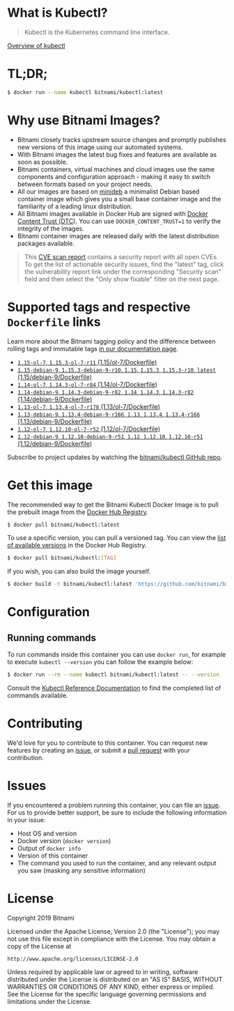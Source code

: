 
# What is Kubectl?

> Kubectl is the Kubernetes command line interface.

[Overview of kubectl](https://kubernetes.io/docs/reference/kubectl/overview/)

# TL;DR;

```bash
$ docker run --name kubectl bitnami/kubectl:latest
```

# Why use Bitnami Images?

* Bitnami closely tracks upstream source changes and promptly publishes new versions of this image using our automated systems.
* With Bitnami images the latest bug fixes and features are available as soon as possible.
* Bitnami containers, virtual machines and cloud images use the same components and configuration approach - making it easy to switch between formats based on your project needs.
* All our images are based on [minideb](https://github.com/bitnami/minideb) a minimalist Debian based container image which gives you a small base container image and the familiarity of a leading linux distribution.
* All Bitnami images available in Docker Hub are signed with [Docker Content Trust (DTC)](https://docs.docker.com/engine/security/trust/content_trust/). You can use `DOCKER_CONTENT_TRUST=1` to verify the integrity of the images.
* Bitnami container images are released daily with the latest distribution packages available.


> This [CVE scan report](https://quay.io/repository/bitnami/kubectl?tab=tags) contains a security report with all open CVEs. To get the list of actionable security issues, find the "latest" tag, click the vulnerability report link under the corresponding "Security scan" field and then select the "Only show fixable" filter on the next page.

# Supported tags and respective `Dockerfile` links

Learn more about the Bitnami tagging policy and the difference between rolling tags and immutable tags [in our documentation page](https://docs.bitnami.com/containers/how-to/understand-rolling-tags-containers/).


* [`1.15-ol-7`, `1.15.3-ol-7-r11` (1.15/ol-7/Dockerfile)](https://github.com/bitnami/bitnami-docker-kubectl/blob/1.15.3-ol-7-r11/1.15/ol-7/Dockerfile)
* [`1.15-debian-9`, `1.15.3-debian-9-r10`, `1.15`, `1.15.3`, `1.15.3-r10`, `latest` (1.15/debian-9/Dockerfile)](https://github.com/bitnami/bitnami-docker-kubectl/blob/1.15.3-debian-9-r10/1.15/debian-9/Dockerfile)
* [`1.14-ol-7`, `1.14.3-ol-7-r84` (1.14/ol-7/Dockerfile)](https://github.com/bitnami/bitnami-docker-kubectl/blob/1.14.3-ol-7-r84/1.14/ol-7/Dockerfile)
* [`1.14-debian-9`, `1.14.3-debian-9-r82`, `1.14`, `1.14.3`, `1.14.3-r82` (1.14/debian-9/Dockerfile)](https://github.com/bitnami/bitnami-docker-kubectl/blob/1.14.3-debian-9-r82/1.14/debian-9/Dockerfile)
* [`1.13-ol-7`, `1.13.4-ol-7-r178` (1.13/ol-7/Dockerfile)](https://github.com/bitnami/bitnami-docker-kubectl/blob/1.13.4-ol-7-r178/1.13/ol-7/Dockerfile)
* [`1.13-debian-9`, `1.13.4-debian-9-r166`, `1.13`, `1.13.4`, `1.13.4-r166` (1.13/debian-9/Dockerfile)](https://github.com/bitnami/bitnami-docker-kubectl/blob/1.13.4-debian-9-r166/1.13/debian-9/Dockerfile)
* [`1.12-ol-7`, `1.12.10-ol-7-r52` (1.12/ol-7/Dockerfile)](https://github.com/bitnami/bitnami-docker-kubectl/blob/1.12.10-ol-7-r52/1.12/ol-7/Dockerfile)
* [`1.12-debian-9`, `1.12.10-debian-9-r51`, `1.12`, `1.12.10`, `1.12.10-r51` (1.12/debian-9/Dockerfile)](https://github.com/bitnami/bitnami-docker-kubectl/blob/1.12.10-debian-9-r51/1.12/debian-9/Dockerfile)

Subscribe to project updates by watching the [bitnami/kubectl GitHub repo](https://github.com/bitnami/bitnami-docker-kubectl).

# Get this image

The recommended way to get the Bitnami Kubectl Docker Image is to pull the prebuilt image from the [Docker Hub Registry](https://hub.docker.com/r/bitnami/kubectl).

```bash
$ docker pull bitnami/kubectl:latest
```

To use a specific version, you can pull a versioned tag. You can view the [list of available versions](https://hub.docker.com/r/bitnami/kubectl/tags/) in the Docker Hub Registry.

```bash
$ docker pull bitnami/kubectl:[TAG]
```

If you wish, you can also build the image yourself.

```bash
$ docker build -t bitnami/kubectl:latest 'https://github.com/bitnami/bitnami-docker-kubectl.git#master:1.15/debian-9'
```

# Configuration

## Running commands

To run commands inside this container you can use `docker run`, for example to execute `kubectl --version` you can follow the example below:

```bash
$ docker run --rm --name kubectl bitnami/kubectl:latest -- --version
```

Consult the [Kubectl Reference Documentation](https://kubernetes.io/docs/reference/generated/kubectl/kubectl-commands) to find the completed list of commands available.

# Contributing

We'd love for you to contribute to this container. You can request new features by creating an [issue](https://github.com/bitnami/bitnami-docker-kubectl/issues), or submit a [pull request](https://github.com/bitnami/bitnami-docker-kubectl/pulls) with your contribution.

# Issues

If you encountered a problem running this container, you can file an [issue](https://github.com/bitnami/bitnami-docker-kubectl/issues). For us to provide better support, be sure to include the following information in your issue:

- Host OS and version
- Docker version (`docker version`)
- Output of `docker info`
- Version of this container
- The command you used to run the container, and any relevant output you saw (masking any sensitive information)

# License

Copyright 2019 Bitnami

Licensed under the Apache License, Version 2.0 (the "License");
you may not use this file except in compliance with the License.
You may obtain a copy of the License at

    http://www.apache.org/licenses/LICENSE-2.0

Unless required by applicable law or agreed to in writing, software
distributed under the License is distributed on an "AS IS" BASIS,
WITHOUT WARRANTIES OR CONDITIONS OF ANY KIND, either express or implied.
See the License for the specific language governing permissions and
limitations under the License.
